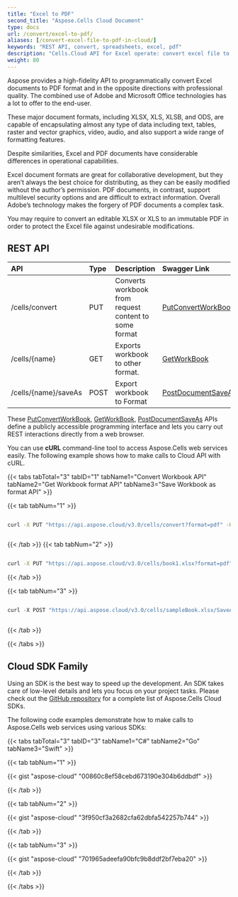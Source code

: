 ```yaml
---
title: "Excel to PDF"
second_title: "Aspose.Cells Cloud Document"
type: docs
url: /convert/excel-to-pdf/
aliases: [/convert-excel-file-to-pdf-in-cloud/]
keywords: "REST API, convert, spreadsheets, excel, pdf"
description: "Cells.Cloud API for Excel operate: convert excel file to html file."
weight: 80
---
```


Aspose provides a high-fidelity API to programmatically convert Excel documents to PDF format and in the opposite directions with professional quality. The combined use of Adobe and Microsoft Office technologies has a lot to offer to the end-user.

These major document formats, including XLSX, XLS, XLSB, and ODS, are capable of encapsulating almost any type of data including text, tables, raster and vector graphics, video, audio, and also support a wide range of formatting features.

Despite similarities, Excel and PDF documents have considerable differences in operational capabilities.

Excel document formats are great for collaborative development, but they aren’t always the best choice for distributing, as they can be easily modified without the author’s permission. PDF documents, in contrast, support multilevel security options and are difficult to extract information. Overall Adobe’s technology makes the forgery of PDF documents a complex task.

You may require to convert an editable XLSX or XLS to an immutable PDF in order to protect the Excel file against undesirable modifications.

## REST API


|**API**|**Type**|**Description**|**Swagger Link**|
| :- | :- | :- | :- |
|/cells/convert|PUT|Converts workbook from request content to some format|[PutConvertWorkBook](https://apireference.aspose.cloud/cells/#/Workbook/PutConvertWorkBook)|
|/cells/{name}|GET|Exports workbook to other format.|[GetWorkBook](https://apireference.aspose.cloud/cells/#/Workbook/GetWorkBook)|
|/cells/{name}/saveAs|POST|Export workbook to Format|[PostDocumentSaveAs](https://apireference.aspose.cloud/cells/#/SaveAs/PostDocumentSaveAs)|



These [PutConvertWorkBook](https://apireference.aspose.cloud/cells/#/Workbook/PutConvertWorkBook), [GetWorkBook](https://apireference.aspose.cloud/cells/#/Workbook/GetWorkBook), [PostDocumentSaveAs](https://apireference.aspose.cloud/cells/#/SaveAs/PostDocumentSaveAs) APIs define a publicly accessible programming interface and lets you carry out REST interactions directly from a web browser. 

You can use **cURL** command-line tool to access Aspose.Cells web services easily. The following example shows how to make calls to Cloud API with cURL.




{{< tabs tabTotal="3" tabID="1" tabName1="Convert Workbook API"  tabName2="Get Workbook format API" tabName3="Save  Workbook as format API" >}}

{{< tab tabNum="1" >}}

```bash

curl -X PUT "https://api.aspose.cloud/v3.0/cells/convert?format=pdf" -H "accept: multipart/form-data" -H "Content-Type: multipart/form-data" -H "x-aspose-client: Containerize.Swagger" -d {"File":{}}



```

{{< /tab >}}
{{< tab tabNum="2" >}}

```bash

curl -X PUT "https://api.aspose.cloud/v3.0/cells/book1.xlsx?format=pdf" -H "accept: multipart/form-data" -H "Content-Type: multipart/form-data" -H "x-aspose-client: Containerize.Swagger"}


```

{{< /tab >}}

{{< tab tabNum="3" >}}

```java

curl -X POST "https://api.aspose.cloud/v3.0/cells/sampleBook.xlsx/SaveAs?newfilename=sample.pdf&isAutoFitRows=true&isAutoFitColumns=true" -H "accept: multipart/form-data" 



```

{{< /tab >}}

{{< /tabs >}}





## Cloud SDK Family

Using an SDK is the best way to speed up the development. An SDK takes care of low-level details and lets you focus on your project tasks. Please check out the [GitHub repository](https://github.com/aspose-cells-cloud) for a complete list of Aspose.Cells Cloud SDKs.

The following code examples demonstrate how to make calls to Aspose.Cells web services using various SDKs:



{{< tabs tabTotal="3" tabID="3" tabName1="C#" tabName2="Go" tabName3="Swift" >}}

{{< tab tabNum="1" >}}

{{< gist "aspose-cloud" "00860c8ef58cebd673190e304b6ddbdf" >}}

{{< /tab >}}

{{< tab tabNum="2" >}}

{{< gist "aspose-cloud" "3f950cf3a2682cfa62dbfa542257b744" >}}

{{< /tab >}}

{{< tab tabNum="3" >}}

{{< gist "aspose-cloud" "701965adeefa90bfc9b8ddf2bf7eba20" >}}

{{< /tab >}}

{{< /tabs >}}
